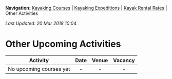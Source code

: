 **Navigation:** [Kayaking Courses](index) &#124; [Kayaking Expeditions](expedition) &#124; [Kayak Rental Rates](rental) &#124; Other Activities

_Last Updated: 20 Mar 2018 10:04_
# Other Upcoming Activities

Activity | Date | Venue | Vacancy
:---:|:---:|:---:|:---:
No upcoming courses yet|-|-|-

